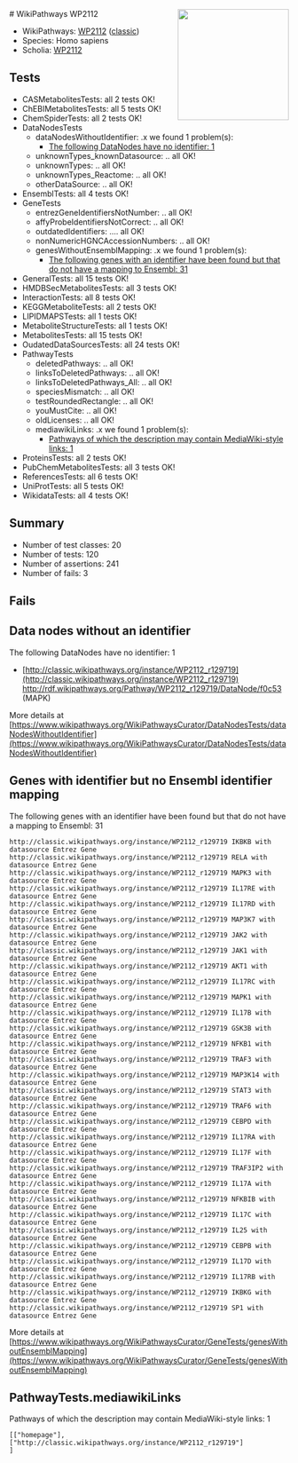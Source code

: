 <img style="float: right; width: 200px" src="https://upload.wikimedia.org/wikipedia/commons/thumb/8/83/Wplogo_with_text_500.png/640px-Wplogo_with_text_500.png" />
# WikiPathways WP2112

* WikiPathways: [WP2112](https://wikipathways.org/pathways/WP2112) ([classic](https://classic.wikipathways.org/instance/WP2112))
* Species: Homo sapiens
* Scholia: [WP2112](https://scholia.toolforge.org/wikipathways/WP2112)
## Tests
* CASMetabolitesTests: all 2 tests OK!
* ChEBIMetabolitesTests: all 5 tests OK!
* ChemSpiderTests: all 2 tests OK!
* DataNodesTests
    * dataNodesWithoutIdentifier: .x we found 1 problem(s):
        * [The following DataNodes have no identifier: 1](#d2d32fa0)
    * unknownTypes_knownDatasource: .. all OK!
    * unknownTypes: .. all OK!
    * unknownTypes_Reactome: .. all OK!
    * otherDataSource: .. all OK!
* EnsemblTests: all 4 tests OK!
* GeneTests
    * entrezGeneIdentifiersNotNumber: .. all OK!
    * affyProbeIdentifiersNotCorrect: .. all OK!
    * outdatedIdentifiers: .... all OK!
    * nonNumericHGNCAccessionNumbers: .. all OK!
    * genesWithoutEnsemblMapping: .x we found 1 problem(s):
        * [The following genes with an identifier have been found but that do not have a mapping to Ensembl: 31](#c4e5434c)
* GeneralTests: all 15 tests OK!
* HMDBSecMetabolitesTests: all 3 tests OK!
* InteractionTests: all 8 tests OK!
* KEGGMetaboliteTests: all 2 tests OK!
* LIPIDMAPSTests: all 1 tests OK!
* MetaboliteStructureTests: all 1 tests OK!
* MetabolitesTests: all 15 tests OK!
* OudatedDataSourcesTests: all 24 tests OK!
* PathwayTests
    * deletedPathways: .. all OK!
    * linksToDeletedPathways: .. all OK!
    * linksToDeletedPathways_All: .. all OK!
    * speciesMismatch: .. all OK!
    * testRoundedRectangle: .. all OK!
    * youMustCite: .. all OK!
    * oldLicenses: .. all OK!
    * mediawikiLinks: .x we found 1 problem(s):
        * [Pathways of which the description may contain MediaWiki-style links: 1](#da69cf45)
* ProteinsTests: all 2 tests OK!
* PubChemMetabolitesTests: all 3 tests OK!
* ReferencesTests: all 6 tests OK!
* UniProtTests: all 5 tests OK!
* WikidataTests: all 4 tests OK!


## Summary

* Number of test classes: 20
* Number of tests: 120
* Number of assertions: 241
* Number of fails: 3

## Fails

<a name="d2d32fa0" />

## Data nodes without an identifier

The following DataNodes have no identifier: 1

* [http://classic.wikipathways.org/instance/WP2112_r129719](http://classic.wikipathways.org/instance/WP2112_r129719) http://rdf.wikipathways.org/Pathway/WP2112_r129719/DataNode/f0c53 (MAPK)


More details at [https://www.wikipathways.org/WikiPathwaysCurator/DataNodesTests/dataNodesWithoutIdentifier](https://www.wikipathways.org/WikiPathwaysCurator/DataNodesTests/dataNodesWithoutIdentifier)

<a name="c4e5434c" />

## Genes with identifier but no Ensembl identifier mapping

The following genes with an identifier have been found but that do not have a mapping to Ensembl: 31
```
http://classic.wikipathways.org/instance/WP2112_r129719 IKBKB with datasource Entrez Gene
http://classic.wikipathways.org/instance/WP2112_r129719 RELA with datasource Entrez Gene
http://classic.wikipathways.org/instance/WP2112_r129719 MAPK3 with datasource Entrez Gene
http://classic.wikipathways.org/instance/WP2112_r129719 IL17RE with datasource Entrez Gene
http://classic.wikipathways.org/instance/WP2112_r129719 IL17RD with datasource Entrez Gene
http://classic.wikipathways.org/instance/WP2112_r129719 MAP3K7 with datasource Entrez Gene
http://classic.wikipathways.org/instance/WP2112_r129719 JAK2 with datasource Entrez Gene
http://classic.wikipathways.org/instance/WP2112_r129719 JAK1 with datasource Entrez Gene
http://classic.wikipathways.org/instance/WP2112_r129719 AKT1 with datasource Entrez Gene
http://classic.wikipathways.org/instance/WP2112_r129719 IL17RC with datasource Entrez Gene
http://classic.wikipathways.org/instance/WP2112_r129719 MAPK1 with datasource Entrez Gene
http://classic.wikipathways.org/instance/WP2112_r129719 IL17B with datasource Entrez Gene
http://classic.wikipathways.org/instance/WP2112_r129719 GSK3B with datasource Entrez Gene
http://classic.wikipathways.org/instance/WP2112_r129719 NFKB1 with datasource Entrez Gene
http://classic.wikipathways.org/instance/WP2112_r129719 TRAF3 with datasource Entrez Gene
http://classic.wikipathways.org/instance/WP2112_r129719 MAP3K14 with datasource Entrez Gene
http://classic.wikipathways.org/instance/WP2112_r129719 STAT3 with datasource Entrez Gene
http://classic.wikipathways.org/instance/WP2112_r129719 TRAF6 with datasource Entrez Gene
http://classic.wikipathways.org/instance/WP2112_r129719 CEBPD with datasource Entrez Gene
http://classic.wikipathways.org/instance/WP2112_r129719 IL17RA with datasource Entrez Gene
http://classic.wikipathways.org/instance/WP2112_r129719 IL17F with datasource Entrez Gene
http://classic.wikipathways.org/instance/WP2112_r129719 TRAF3IP2 with datasource Entrez Gene
http://classic.wikipathways.org/instance/WP2112_r129719 IL17A with datasource Entrez Gene
http://classic.wikipathways.org/instance/WP2112_r129719 NFKBIB with datasource Entrez Gene
http://classic.wikipathways.org/instance/WP2112_r129719 IL17C with datasource Entrez Gene
http://classic.wikipathways.org/instance/WP2112_r129719 IL25 with datasource Entrez Gene
http://classic.wikipathways.org/instance/WP2112_r129719 CEBPB with datasource Entrez Gene
http://classic.wikipathways.org/instance/WP2112_r129719 IL17D with datasource Entrez Gene
http://classic.wikipathways.org/instance/WP2112_r129719 IL17RB with datasource Entrez Gene
http://classic.wikipathways.org/instance/WP2112_r129719 IKBKG with datasource Entrez Gene
http://classic.wikipathways.org/instance/WP2112_r129719 SP1 with datasource Entrez Gene
```

More details at [https://www.wikipathways.org/WikiPathwaysCurator/GeneTests/genesWithoutEnsemblMapping](https://www.wikipathways.org/WikiPathwaysCurator/GeneTests/genesWithoutEnsemblMapping)

<a name="da69cf45" />

## PathwayTests.mediawikiLinks

Pathways of which the description may contain MediaWiki-style links: 1
```
[["homepage"],
["http://classic.wikipathways.org/instance/WP2112_r129719"]
]
```

